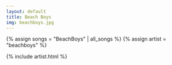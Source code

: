 ```yaml
---
layout: default
title: Beach Boys
img: beachboys.jpg
---
```

{% assign songs = "BeachBoys" | all_songs %}
{% assign artist = "beachboys" %}


{% include artist.html %}



